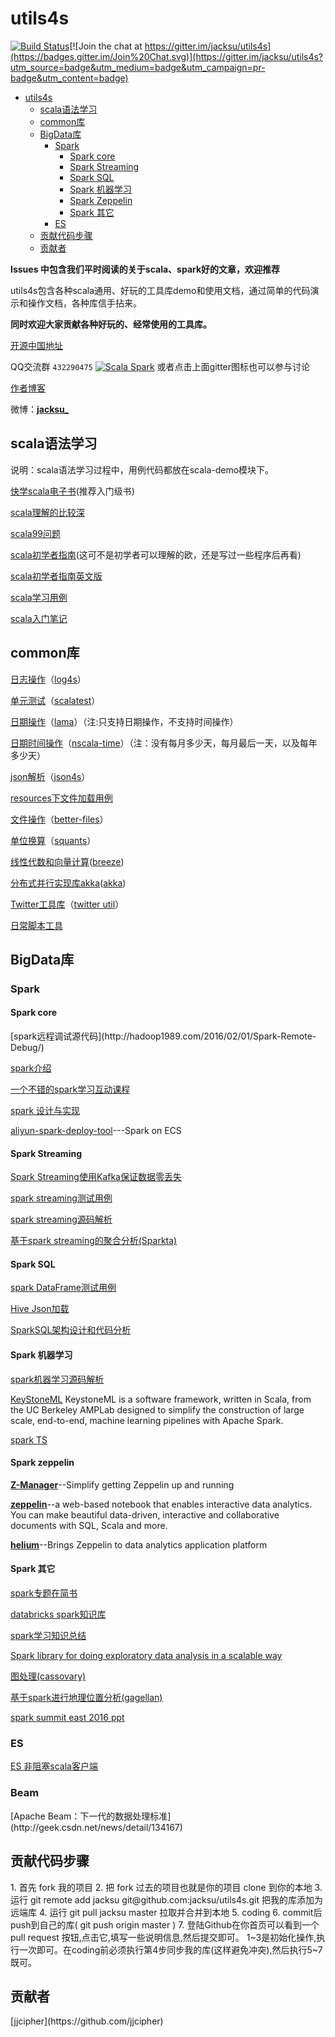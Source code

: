 <h1 id="id1">utils4s</h1>

[![Build Status](https://travis-ci.org/jacksu/utils4s.svg?branch=master)](https://travis-ci.org/jacksu/utils4s)[![Join the chat at https://gitter.im/jacksu/utils4s](https://badges.gitter.im/Join%20Chat.svg)](https://gitter.im/jacksu/utils4s?utm_source=badge&utm_medium=badge&utm_campaign=pr-badge&utm_content=badge)

*   [utils4s](#id1)
    *   [scala语法学习](#id2)
    *   [common库](#id21)
    *   [BigData库](#id22)
        *   [Spark](#id221)
            *   [Spark core](#id2211)
            *   [Spark Streaming](#id2212)
            *   [Spark SQL](#id2213)
            *   [Spark 机器学习](#id2213)
            *   [Spark Zeppelin](#id2214)
            *   [Spark 其它](#id2215)
        *   [ES](#id222)
    *   [贡献代码步骤](#id23)
    *   [贡献者](#id24)

**Issues 中包含我们平时阅读的关于scala、spark好的文章，欢迎推荐**

utils4s包含各种scala通用、好玩的工具库demo和使用文档，通过简单的代码演示和操作文档，各种库信手拈来。

**同时欢迎大家贡献各种好玩的、经常使用的工具库。**

[开源中国地址](http://git.oschina.net/jack.su/utils4s)

QQ交流群 `432290475` <a target="_blank" href="http://shang.qq.com/wpa/qunwpa?idkey=cea04391fbc7ae1c55b78476174b518a0ba3fdc040cd6abeadd1e85826c51f3b"><img border="0" src="http://pub.idqqimg.com/wpa/images/group.png" alt="Scala Spark" title="Scala Spark"></a> 或者点击上面gitter图标也可以参与讨论

[作者博客](http://www.jianshu.com/users/92a1227beb27/latest_articles)

微博：[**jacksu_**](http://weibo.com/jack4s)

<h2 id="id2">scala语法学习</h2>

说明：scala语法学习过程中，用例代码都放在scala-demo模块下。

[快学scala电子书](http://vdisk.weibo.com/s/BP8uNBebkvpOe)(推荐入门级书)

[scala理解的比较深](http://hongjiang.info/scala/)

[scala99问题](http://aperiodic.net/phil/scala/s-99/)

[scala初学者指南](https://windor.gitbooks.io/beginners-guide-to-scala/content/introduction.html)(这可不是初学者可以理解的欧，还是写过一些程序后再看)

[scala初学者指南英文版](http://danielwestheide.com/scala/neophytes.html)

[scala学习用例](scala-demo)

[scala入门笔记](http://blog.djstudy.net/2016/01/24/scala-rumen-biji/)

<h2 id="id21">common库</h2>

[日志操作](log-demo)（[log4s](https://github.com/Log4s/log4s)）

[单元测试](unittest-demo)（[scalatest](http://www.scalatest.org)）

[日期操作](lamma-demo)（[lama](http://www.lamma.io/doc/quick_start)）（注:只支持日期操作，不支持时间操作）

[日期时间操作](nscala-time-demo)（[nscala-time](https://github.com/nscala-time/nscala-time)）（注：没有每月多少天，每月最后一天，以及每年多少天）

[json解析](json4s-demo)（[json4s](https://github.com/json4s/json4s)）

[resources下文件加载用例](resources-demo)

[文件操作](file-demo)（[better-files](https://github.com/pathikrit/better-files)）

[单位换算](analysis-demo)（[squants](https://github.com/garyKeorkunian/squants)）

[线性代数和向量计算](breeze-demo)([breeze](https://github.com/scalanlp/breeze))

[分布式并行实现库akka](akka-demo)([akka](http://akka.io))

[Twitter工具库](twitter-util-demo)（[twitter util](https://github.com/twitter/util)）

[日常脚本工具](manger-tools)

<h2 id="id22">BigData库</h2>

<h3 id="id221">Spark</h3>

<h4 id="id2211">Spark core</h4>
[spark远程调试源代码](http://hadoop1989.com/2016/02/01/Spark-Remote-Debug/)

[spark介绍](http://litaotao.github.io/introduction-to-spark)

[一个不错的spark学习互动课程](http://www.hubwiz.com/class/5449c691e564e50960f1b7a9)

[spark 设计与实现](http://spark-internals.books.yourtion.com/index.html)

[aliyun-spark-deploy-tool](https://github.com/aliyun/aliyun-spark-deploy-tool)---Spark on ECS
<h4 id="id2212">Spark Streaming</h4>

[Spark Streaming使用Kafka保证数据零丢失](spark-knowledge/md/spark_streaming使用Kafka保证数据零丢失.md)

[spark streaming测试用例](sparkstreaming-demo)

[spark streaming源码解析](https://github.com/proflin/CoolplaySpark)

[基于spark streaming的聚合分析(Sparkta)](https://github.com/Stratio/Sparkta)

<h4 id="id2213">Spark SQL</h4>

[spark DataFrame测试用例](spark-dataframe-demo)

[Hive Json加载](hive-json-demo)

[SparkSQL架构设计和代码分析](https://github.com/marsishandsome/SparkSQL-Internal)

<h4 id="id2213">Spark 机器学习</h4>

[spark机器学习源码解析](https://github.com/endymecy/spark-ml-source-analysis)

[KeyStoneML](http://keystone-ml.org)
KeystoneML is a software framework, written in Scala, from the UC Berkeley AMPLab designed to simplify the construction of large scale, end-to-end, machine learning pipelines with Apache Spark.

[spark TS](spark-timeseries-demo)

<h4 id="id2214">Spark zeppelin</h4>

[**Z-Manager**](https://github.com/NFLabs/z-manager)--Simplify getting Zeppelin up and running

[**zeppelin**](https://github.com/apache/incubator-zeppelin)--a web-based notebook that enables interactive data analytics. You can make beautiful data-driven, interactive and collaborative documents with SQL, Scala and more.

[**helium**](http://s.apache.org/helium)--Brings Zeppelin to data analytics application platform

<h4 id="id2215">Spark 其它</h4>

[spark专题在简书](http://www.jianshu.com/collection/6157554bfdd9)

[databricks spark知识库](https://aiyanbo.gitbooks.io/databricks-spark-knowledge-base-zh-cn/content/)

[spark学习知识总结](spark-knowledge)

[Spark library for doing exploratory data analysis in a scalable way](https://github.com/vicpara/exploratory-data-analysis/)

[图处理(cassovary)](https://github.com/twitter/cassovary)

[基于spark进行地理位置分析(gagellan)](https://github.com/harsha2010/magellan)

[spark summit east 2016 ppt](http://vdisk.weibo.com/s/BP8uNBea_C2Af?from=page_100505_profile&wvr=6)

<h3 id="id222">ES</h3>

[ES 非阻塞scala客户端](https://github.com/sksamuel/elastic4s)

<h3 id="id223">Beam</h3>
[Apache Beam：下一代的数据处理标准](http://geek.csdn.net/news/detail/134167)
<h2 id="id23">贡献代码步骤</h2>
1. 首先 fork 我的项目
2. 把 fork 过去的项目也就是你的项目 clone 到你的本地
3. 运行 git remote add jacksu git@github.com:jacksu/utils4s.git 把我的库添加为远端库
4. 运行 git pull jacksu master 拉取并合并到本地
5. coding
6. commit后push到自己的库( git push origin master )
7. 登陆Github在你首页可以看到一个 pull request 按钮,点击它,填写一些说明信息,然后提交即可。
1~3是初始化操作,执行一次即可。在coding前必须执行第4步同步我的库(这样避免冲突),然后执行5~7既可。

<h2 id="id24">贡献者</h2>
[jjcipher](https://github.com/jjcipher)
